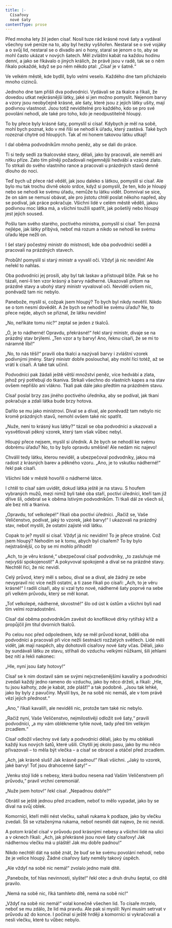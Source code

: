 ```yaml
---
title: |-
  Císařovy
  nové šaty
contentType: prose
---
```


  

Před mnoha lety žil jeden císař. Nosil tuze rád krásné nové šaty a vydával všechny své peníze na to, aby byl hezky vyšňořen. Nestaral se o své vojáky a o svůj lid, nestaral se o divadlo ani o hony, staral se jenom o to, aby se mohl často ukázat v nových šatech. Měl zvláštní kabát na každou hodinu denní, a jako se říkávalo o jiných králích, že právě jsou v radě, tak se o něm říkalo pokaždé, když se po něm někdo ptal: „Císař je v šatně.“

Ve velkém městě, kde bydlil, bylo velmi veselo. Každého dne tam přicházelo mnoho cizinců.

Jednoho dne tam přišli dva podvodníci. Vydávali se za tkalce a říkali, že dovedou utkat nejkrásnější látky, jaké si jen možno pomyslit. Nejenom barvy a vzory jsou neobyčejně krásné, ale šaty, které jsou z jejich látky ušity, mají podivnou vlastnost. Jsou totiž neviditelné pro každého, kdo se pro své povolání nehodí, ale také pro toho, kdo je neodpustitelně hloupý.

To by přece byly krásné šaty, pomyslil si císař. Kdybych je měl na sobě, mohl bych poznat, kdo v mé říši se nehodí k úřadu, který zastává. Také bych rozeznal chytré od hloupých. Tak ať mi honem takovou látku utkají!

I dal oběma podvodníkům mnoho peněz, aby se dali do práce.

Ti si tedy sedli za tkalcovské stavy, dělali, jako by pracovali, ale neměli ani nitku příze. Zato tím pilněji požadovali nejjemnější hedvábí a vzácné zlato. To strkali do svého vlastního rance a pracovali u prázdných stavů denně dlouho do noci.

Teď bych už přece rád věděl, jak jsou daleko s látkou, pomyslil si císař. Ale bylo mu tak trochu divně okolo srdce, když si pomyslil, že ten, kdo je hloupý nebo se nehodí ke svému úřadu, nemůže tu látku vidět. Domníval se sice, že on sám se nemusí obávat, ale pro jistotu chtěl poslat někoho napřed, aby se podíval, jak práce pokračuje. Všichni lidé v celém městě věděli, jakou podivnou moc látka má, a všichni toužili spatřit, jak pošetilý nebo hloupý jest jejich soused.

Pošlu tam svého starého, poctivého ministra, pomyslil si císař. Ten pozná nejlépe, jak látky přibývá, neboť má rozum a nikdo se nehodí ke svému úřadu lépe nežli on.

I šel starý počestný ministr do místnosti, kde oba podvodníci seděli a pracovali na prázdných stavech.

Probůh! pomyslil si starý ministr a vyvalil oči. Vždyť já nic nevidím! Ale neřekl to nahlas.

Oba podvodníci jej prosili, aby byl tak laskav a přistoupil blíže. Pak se ho tázali, není-li ten vzor krásný a barvy nádherné. Ukazovali přitom na prázdné stavy a ubohý starý ministr vyvaloval oči. Neviděl ovšem nic, poněvadž tam nic nebylo.

Panebože, myslil si, cožpak jsem hloupý? To bych byl nikdy nevěřil. Nikdo se o tom nesmí dovědět. A že bych se nehodil ke svému úřadu? Ne, to přece nejde, abych se přiznal, že látku nevidím!

„No, neříkáte tomu nic?“ zeptal se jeden z tkalců.

„Ó, je to nádherné! Opravdu, překrásné!“ řekl starý ministr, dívaje se na prázdný stav brýlemi. „Ten vzor a ty barvy! Ano, řeknu císaři, že se mi to náramně líbí!“

„No, to nás těší!“ pravili oba tkalci a nazývali barvy i zvláštní vzorek podivnými jmény. Starý ministr dobře poslouchal, aby mohl říci totéž, až se vrátí k císaři. A také tak učinil.

Podvodníci pak žádali ještě větší množství peněz, více hedvábí a zlata, jehož prý potřebují do tkaniva. Strkali všechno do vlastních kapes a na stav ovšem nepřišlo ani vlákno. Tkali pak dále jako předtím na prázdném stavu.

Císař poslal brzy zas jiného poctivého úředníka, aby se podíval, jak tkaní pokračuje a zdali látka bude brzy hotova.

Dařilo se mu jako ministrovi. Díval se a díval, ale poněvadž tam nebylo nic kromě prázdných stavů, nemohl ovšem také nic spatřit.

„Nuže, není to krásný kus látky?“ tázali se oba podvodníci a ukazovali a vysvětlovali pěkný vzorek, který tam však vůbec nebyl.

Hloupý přece nejsem, myslil si úředník. A že bych se nehodil ke svému dobrému úřadu? No, to by bylo opravdu směšné! Ale nedám nic najevo!

Chválil tedy látku, kterou neviděl, a ubezpečoval podvodníky, jakou má radost z krásných barev a pěkného vzoru. „Ano, je to vskutku nádherné!“ řekl pak císaři.

Všichni lidé v městě hovořili o nádherné látce.

I chtěl to císař sám uvidět, dokud látka ještě je na stavu. S houfem vybraných mužů, mezi nimiž byli také oba staří, poctiví úředníci, kteří tam již dříve šli, odebral se k oběma lstivým podvodníkům. Ti tkali dál ze všech sil, ale bez nití a tkaniva.

„Opravdu, toť velkolepé!“ říkali oba poctiví úředníci. „Račiž se, Vaše Veličenstvo, podívat, jaký to vzorek, jaké barvy!“ I ukazovali na prázdný stav, neboť myslili, že ostatní zajisté vidí látku.

Copak to je? myslil si císař. Vždyť já nic nevidím! To je přece strašné. Což jsem hloupý? Nehodím se k tomu, abych byl císařem? To by bylo nejstrašnější, co by se mi mohlo přihodit!

„Ach, to je věru krásné,“ ubezpečoval císař podvodníky, „to zasluhuje mé nejvyšší spokojenosti!“ A pokyvoval spokojeně a díval se na prázdné stavy. Nechtěl říci, že nic nevidí.

Celý průvod, který měl s sebou, díval se a díval, ale žádný ze sebe nevypravil nic více nežli ostatní, a ti zase říkali po císaři: „Ach, to je věru krásné!“ I radili císaři, aby si vzal tyto nové, nádherné šaty poprvé na sebe při velkém průvodu, který se měl konat.

„Toť velkolepé, nádherné, skvostné!“ šlo od úst k ústům a všichni byli nad tím velmi rozradostněni.

Císař dal oběma podvodníkům zavěsit do knoflíkové dírky rytířský kříž a propůjčil jim titul dvorních tkalců.

Po celou noc před odpolednem, kdy se měl průvod konat, bděli oba podvodníci a pracovali při více nežli šestnácti rozžatých světlech. Lidé měli vidět, jak mají naspěch, aby dohotovili císařovy nové šaty včas. Dělali, jako by sundávali látku ze stavu, stříhali do vzduchu velkými nůžkami, šili jehlami bez nití a řekli nakonec:

„Hle, nyní jsou šaty hotovy!“

Císař se k nim dostavil sám se svými nejvznešenějšími kavalíry a podvodníci zvedali každý jedno rameno do vzduchu, jako by něco drželi, a říkali: „Hle, tu jsou kalhoty, zde je kabát, zde plášť!“ a tak podobně. „Jsou tak lehké, jako by byly z pavučiny. Myslil bys, že na sobě nic nemáš, ale v tom právě vězí jejich přednost.“

„Ano,“ říkali kavalíři, ale neviděli nic, protože tam také nic nebylo.

„Račiž nyní, Vaše Veličenstvo, nejmilostivěji odložit své šaty,“ pravili podvodníci, „a my vám oblékneme tyhle nové, tady před tím velikým zrcadlem.“

Císař odložil všechny své šaty a podvodníci dělali, jako by mu oblékali každý kus nových šatů, které ušili. Chytili jej okolo pasu, jako by mu něco přivazovali – to měla být vlečka – a císař se obracel a otáčel před zrcadlem.

„Ach, jak krásně sluší! Jak krásně padnou!“ říkali všichni. „Jaký to vzorek, jaké barvy! Toť jsou drahocenné šaty!“ –

„Venku stojí lidé s nebesy, která budou nesena nad Vaším Veličenstvem při průvodu,“ pravil vrchní ceremoniář.

„Nuže jsem hotov!“ řekl císař. „Nepadnou dobře?“

Obrátil se ještě jednou před zrcadlem, neboť to mělo vypadat, jako by se díval na svůj oblek.

Komorníci, kteří měli nést vlečku, sahali rukama k podlaze, jako by vlečku zvedali. Šli se vztaženýma rukama, neboť nesměli dát najevo, že nic nevidí.

A potom kráčel císař v průvodu pod krásnými nebesy a všichni lidé na ulici a v oknech říkali: „Ach, jak překrásné jsou nové šaty císařovy! Jak nádhernou vlečku má u pláště! Jak mu dobře padnou!“

Nikdo nechtěl dát na sobě znát, že buď se ke svému povolání nehodí, nebo že je velice hloupý. Žádné císařovy šaty neměly takový úspěch.

„Ale vždyť na sobě nic nemá!“ zvolalo jedno malé dítě.

„Panebože, toť hlas nevinnosti, slyšte!“ řekl otec a druh druhu šeptal, co dítě pravilo.

„Nemá na sobě nic, říká tamhleto dítě, nemá na sobě nic!“

„Vždyť na sobě nic nemá!“ volal konečně všechen lid. To císaře mrzelo, neboť se mu zdálo, že lid má pravdu. Ale pak si myslil: Nyní musím setrvat v průvodu až do konce. I počínal si ještě hrději a komorníci si vykračovali a nesli vlečku, které tu vůbec nebylo.
